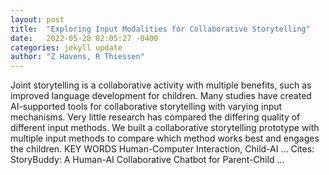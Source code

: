 ```yaml
---
layout: post
title:  "Exploring Input Modalities for Collaborative Storytelling"
date:   2022-05-28 02:05:27 -0400
categories: jekyll update
author: "Z Havens, R Thiessen"
---
```

Joint storytelling is a collaborative activity with multiple benefits, such as improved language development for children. Many studies have created AI-supported tools for collaborative storytelling with varying input mechanisms. Very little research has compared the differing quality of different input methods. We built a collaborative storytelling prototype with multiple input methods to compare which method works best and engages the children. KEY WORDS Human-Computer Interaction, Child-AI … Cites: ‪StoryBuddy: A Human-AI Collaborative Chatbot for Parent-Child …‬